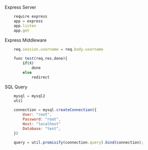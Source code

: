 Express Server
```js
	require express
	app = express
	app.listen
	app.get
```

Express Middleware
```js
	req.session.username = req.body.username
	
	func test(req,res,done){
		if(X)
			done
		else
			redirect
```

SQL Query
```js
	mysql = mysql2
	util
	
	connection = mysql.createConnection({
		User: "root",
		Password: "root",
		Host: "localhost"
		Database: "test",
	})
	
	query = util.promisify(connection.query).bind(connection);
```